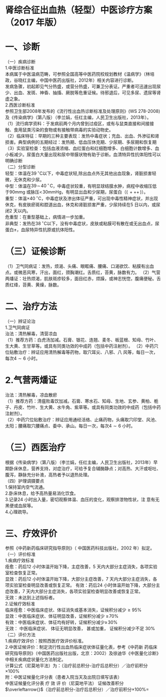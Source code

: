 # 肾综合征出血热（轻型）中医诊疗方案 （2017 年版）  
# 一、诊断  
（一）疾病诊断  
1.中医诊断标准  
本病属于中医温病范畴，可参照全国高等中医药院校规划教材《温病学》（林培政，谷晓红主编，中国中医药出版社，2012年）相关内容进行诊断。  
发病急骤，初起即见气分热盛，或营分热盛，可兼卫分表证。严重者可迅速出现尿少、出血、发斑、神昏、抽搐、厥脱等危重证候。待邪退后，可见多尿、遗尿等肾虚之象。  
2.西医诊断标准  
参照卫生部2008年发布的《流行性出血热诊断标准及处理原则》(WS 278-2008)及《传染病学》（第八版）（李兰娟，任红主编，人民卫生出版社，2013年）。  
（1）流行病学资料：于发病前两个月内曾到过疫区，或有与鼠类直接和间接接触、食用鼠类污染的食物或有接触带病毒的实验动物史。  
（2）临床特征：早期的三种主要表现：发热中毒症状；充血、出血、外渗征和肾损害。典型病例的五期经过：发热期、低血压休克期、少尿期、多尿期和恢复期  
（3）实验室检查：包括血液浓缩、血红蛋白和红细胞增多、白细胞计数增多、血小板减少。尿蛋白大量出现和尿中带膜状物有助于诊断。血清特异性抗体阳性可以明确诊断  
（二）分型诊断  
轻型：体温在$39\,^{\circ}\mathrm{C}$以下，中毒症状轻,除出血点外无其他出血现象，肾脏损害轻微，无休克和少尿。  
中型：体温在$39\!\sim\!40\,^{\circ}\!\mathrm{C}$，中毒症状较重，有明显球结膜水肿，病程中收缩压低于$90\mathrm{mm}\mathrm{g}$ 或脉压$<\!30\mathrm{mmHg}$，有明显出血和少尿期，尿蛋白（$(\,+++\,)$）。  
重型：体温${\times40}\,^{\circ}\mathrm{C}$，中毒症状及渗出体征严重，可出现中毒性精神症状，并出现休克，有皮肤瘀斑和腔道出血，休克和肾脏损害严重，少尿持续在5 日以内，或尿闭2 天以内。  
危重型：在重型基础上，病情进一步加重。  
非典型：发热在$38\,^{\circ}\mathrm{C}$以下，没有中毒症状，皮肤或粘膜可有散在或无出血点，尿蛋白±，血尿特异性抗原或抗体阳性。  
# （三）证候诊断  
（1）卫气同病证：发热，烦渴、头痛、眼眶痛、腰痛、口渴欲饮、粘膜有出血点。或微恶风寒，汗出，面红，颈胸潮红。舌质红，苔黄，脉数有力。 （2）气营两燔证：壮热烦渴，肌肤斑疹较多，面目红赤，烦躁，或神志恍惚，腹痛便秘。舌质红绛，苔黄、黄燥，脉数。  
# 二、治疗方法  
（一）辨证论治  
1.卫气同病证  
治法：清热解毒，清营凉血  
（1）推荐方药：白虎汤加减。石膏、银花、连翘、麦冬、板蓝根、知母、竹叶、生大黄、生甘草等。或具有同类功效的中成药（包括中药注射剂）。 （2）中药穴位贴敷治疗：辨证应用清热解毒等药物，取穴耳尖、八邪、八 风等，每日一次，每次$4{\sim}6$ 小时。  
# 2.气营两燔证  
治法：清热解毒，凉血散瘀  
（1）推荐方药：清瘟败毒饮加减。石膏、寒水石、知母、生地、玄参、黄柏、栀子、丹皮、竹叶、生大黄、水牛角、紫草等。或具有同类功效的中成药（包括中药注射剂）。  
（2）中药穴位贴敷治疗：辨证应用通经活络、止痛药物，头痛取穴印堂、风池、太阳；腰痛取穴腰痛点、委中、承山。每日一次，每次$4{\sim}6$ 小时。  
# （三）西医治疗  
根据《传染病学》（第八版）（李兰娟，任红主编，人民卫生出版社，2013年）早期卧床休息，营养支持，对症治疗，可给予复合辅酶静点；对高热、大汗或呕吐、腹泻，静脉充分补液，高热者予以退热处理。  
（四）护理调摄要点  
1.保持室内空气流通。  
2.卧床休息，给予高热量易消化饮食。  
3.记录24 小时出入量，密切观察体温、血压的变化，观察排泄物性状，注 意有无黑便或血尿等。  
4.心理疏导。  
# 三、疗效评价  
参照《中药新药临床研究指导原则》（ 中国医药科技出版社，2002 年）拟定。  
（一）评价标准  
1.疾病疗效标准  
痊愈：药后12 小时体温开始下降，主症改善，5 天内大部分主症消失，各项实验室检查恢复正常。  
显效：药后12 小时体温开始下降，大部分主症改善，7 天内大部分主症消失，各项实验室检查明显改善或恢复正常。  有效：药后24 小时体温开始下降，大部分主症改善，7 天内大部分主症消失，各项实验室检查明显改善或恢复正常。  
无效：未达到上述指标者。  
2.证候疗效标准  
临床痊愈：中医临床症状、体征消失或基本消失，证候积分减少${\geqslant}95\%$  
显效：中医临床症状、体征明显改善，证候积分减少 $\geqslant\!70\%$  
有效：中医临床症状、体征均有好转，证候积分减少$\geqslant\!30\%$  
无效： 中医临床症状、 体征无明显改善， 甚或加重， 证候积分减少不足 $30\%$  
（二）评价方法  
1.疾病疗效评价：按照西医疗效评价标准。  
2.中医证候评价：制定流行性出血热临床症状体征量化表，参考《中药新 药临床研究指导原则》（中国医药出版社出版，北京：2002）及徐迪华《中医量化诊断》中相关疾病症状量化方法制定。  
计算公式（尼莫地平法）为：（治疗前总积分-治疗后总积分）／治疗前积分$\times100\%$  
附：中医证候量化评分表（患者入院当天及出院日填写该表）  
中医证候量化评分表 
疗 效 评 价（尼莫地平法） 证候改善积分$\overleftarrow{}$（治疗前总积分-治疗后总积分）／治疗前积分$\times100\%=$  